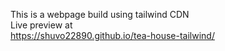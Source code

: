 This is a webpage build using tailwind CDN<br>
Live preview at <br>
https://shuvo22890.github.io/tea-house-tailwind/